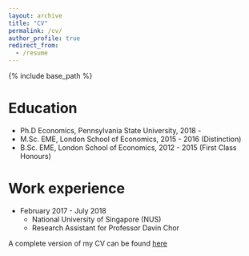 ```yaml
---
layout: archive
title: "CV"
permalink: /cv/
author_profile: true
redirect_from:
  - /resume
---
```


{% include base_path %}

Education
======
* Ph.D Economics, Pennsylvania State University, 2018 -
* M.Sc. EME, London School of Economics, 2015 - 2016 (Distinction)
* B.Sc. EME, London School of Economics, 2012 - 2015 (First Class Honours)



Work experience
======
* February 2017 - July 2018
  * National University of Singapore (NUS)
  * Research Assistant for Professor Davin Chor

A complete version of my CV can be found [here](http://hanloong7.github.io/blob/master/files/CV.pdf)
